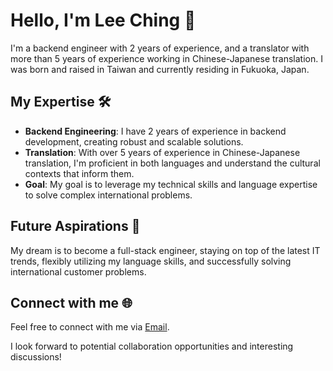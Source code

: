 # Hello, I'm Lee Ching 👋

I'm a backend engineer with 2 years of experience, and a translator with more than 5 years of experience working in Chinese-Japanese translation. I was born and raised in Taiwan and currently residing in Fukuoka, Japan.

## My Expertise 🛠️

- **Backend Engineering**: I have 2 years of experience in backend development, creating robust and scalable solutions.
- **Translation**: With over 5 years of experience in Chinese-Japanese translation, I'm proficient in both languages and understand the cultural contexts that inform them.
- **Goal**: My goal is to leverage my technical skills and language expertise to solve complex international problems.

## Future Aspirations 🚀

My dream is to become a full-stack engineer, staying on top of the latest IT trends, flexibly utilizing my language skills, and successfully solving international customer problems.

## Connect with me 🌐

Feel free to connect with me via [Email](mailto:qaz741qhn@gmail.com).

I look forward to potential collaboration opportunities and interesting discussions!
